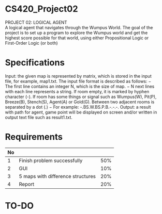 # CS420_Project02
PROJECT 02: LOGICAL AGENT  
A logical agent that navigates through the  Wumpus World. The goal of the project is to set up a program to explore the Wumpus world and get the highest score possible 
for that world, using either Propositional Logic or First-Order Logic (or both)

# Specifications
Input: the given map is represented by matrix, which is stored in the input file, for example, map1.txt. 
The input file format is described as follows:
− The first line contains an integer N, which is the size of map.
− N next lines with each line represents a string. If room empty, it is marked by hyphen character 
(-). If room has some things or signal such as Wumpus(W), Pit(P), Breeze(B), Stench(S), 
Agent(A) or Gold(G). Between two adjacent rooms is separated by a dot (.)
− For example: -.BS.W.BS.P.B.-.-.-.
Output: a result with path for agent, game point will be displayed on screen and/or written in output 
text file such as result1.txt.

# Requirements
| No |                                                  |     |
|----|--------------------------------------------------|-----|
| 1  | Finish problem successfully                      | 50% |
| 2  | GUI                                              | 10% |
| 3  | 5 maps with difference structures                | 20% |
| 4  | Report                                           | 20% |

# TO-DO
